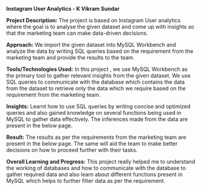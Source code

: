 **Instagram User Analytics - K Vikram Sundar**

**Project Description:**
The project is based on Instagram User analytics where the goal is to analyse the given dataset and come up with insights so that the marketing team can make data-driven decisions. 

**Approach:**
We import the given dataset into MySQL Workbench and analyze the data by writing SQL queries based on the requirement from the marketing team and provide the results to the team.

**Tools/Technologies Used:**
In this project , we use MySQL Workbench as the primary tool to gather relevant insights from the given dataset. We use SQL queries to communicate with the database which contains the data from the dataset to retrieve only the data which we require based on the requirement from the marketing team.

**Insights:**
Learnt how to use SQL queries by writing concise and optimized queries and also gained knowledge on several functions being used in MySQL to gather data effectively. The inferences made from the data are present in the below page.

**Result:**
The results as per the requirements from the marketing team are present in the below page.
The same will aid the team to make better decisions on how to proceed further with their tasks.

**Overall Learning and Progress:**
This project really helped me to understand the working of databases and how to communicate with the database to gather required data and also learn about different functions present in MySQL which helps to further filter data as per the requirement.

